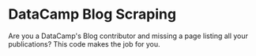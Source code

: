 # DataCamp Blog Scraping
Are you a DataCamp's Blog contributor and missing a page listing all your publications? This code makes the job for you. 
